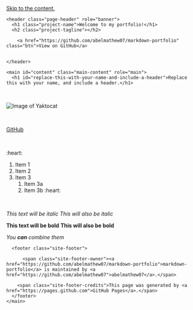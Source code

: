<body>
    <a id="skip-to-content" href="#content">Skip to the content.</a>

    <header class="page-header" role="banner">
      <h1 class="project-name">Welcome to my portfolio!</h1>
      <h2 class="project-tagline"></h2>
      
        <a href="https://github.com/abelmathew07/markdown-portfolio" class="btn">View on GitHub</a>
      
      
    </header>

    <main id="content" class="main-content" role="main">
      <h1 id="replace-this-with-your-name-and-include-a-header">Replace this with your name, and include a header.</h1>

<p><br></p>

<p><img src="https://octodex.github.com/images/yaktocat.png" alt="Image of Yaktocat"></p>

<p><br></p>

<p><a href="http://github.com">GitHub</a></p>

<p><br></p>

<p>:heart:</p>
<ol>
  <li>Item 1</li>
  <li>Item 2</li>
  <li>Item 3
    <ol>
      <li>Item 3a</li>
      <li>Item 3b
:heart:</li>
    </ol>
  </li>
</ol>

<p><br></p>

<p><em>This text will be italic</em>
<em>This will also be italic</em></p>

<p><strong>This text will be bold</strong>
<strong>This will also be bold</strong></p>

<p><em>You <strong>can</strong> combine them</em></p>


      <footer class="site-footer">
        
          <span class="site-footer-owner"><a href="https://github.com/abelmathew07/markdown-portfolio">markdown-portfolio</a> is maintained by <a href="https://github.com/abelmathew07">abelmathew07</a>.</span>
        
        <span class="site-footer-credits">This page was generated by <a href="https://pages.github.com">GitHub Pages</a>.</span>
      </footer>
    </main>
  

</body>

